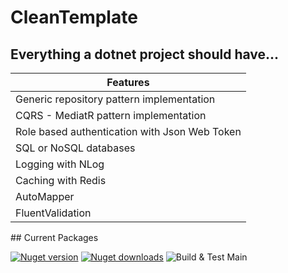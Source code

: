 # CleanTemplate
## Everything a dotnet project should have...

<table>
  <thead>
    <tr>
      <th>Features</th>
    </tr>
  </thead>
  <tbody>
    <tr><td>Generic repository pattern implementation</td></tr>
    <tr><td>CQRS - MediatR pattern implementation</td></tr>
    <tr><td>Role based authentication with Json Web Token</td></tr>
    <tr><td>SQL or NoSQL databases</td></tr>
    <tr><td>Logging with NLog</td></tr>
    <tr><td>Caching with Redis</td></tr>
    <tr><td>AutoMapper</td></tr>
    <tr><td>FluentValidation</td></tr>
  </tbody>
</table>
## Current Packages

[![Nuget version](https://img.shields.io/nuget/v/blazored.localstorage.svg?logo=nuget)](https://www.nuget.org/packages/Blazored.LocalStorage/)
[![Nuget downloads](https://img.shields.io/nuget/dt/Blazored.LocalStorage?logo=nuget)](https://www.nuget.org/packages/Blazored.LocalStorage/)
![Build & Test Main](https://github.com/Blazored/LocalStorage/workflows/Build%20&%20Test%20Main/badge.svg)
